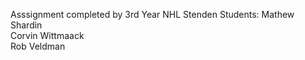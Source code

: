 Asssignment completed by 3rd Year NHL Stenden Students:
Mathew Shardin <br>
Corvin Wittmaack <br>
Rob Veldman
